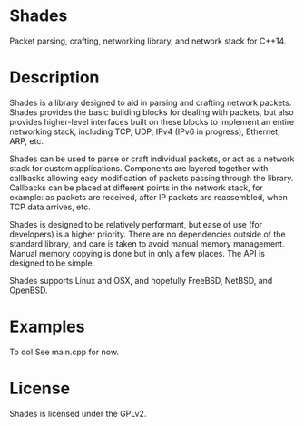 # Shades

Packet parsing, crafting, networking library, and network stack for C++14.

# Description

Shades is a library designed to aid in parsing and crafting network packets.
Shades provides the basic building blocks for dealing with packets, but also
provides higher-level interfaces built on these blocks to implement an entire
networking stack, including TCP, UDP, IPv4 (IPv6 in progress), Ethernet, ARP,
etc.

Shades can be used to parse or craft individual packets, or act as a network
stack for custom applications. Components are layered together with callbacks
allowing easy modification of packets passing through the library. Callbacks
can be placed at different points in the network stack, for example: as packets
are received, after IP packets are reassembled, when TCP data arrives, etc.

Shades is designed to be relatively performant, but ease of use (for
developers) is a higher priority. There are no dependencies outside of the
standard library, and care is taken to avoid manual memory management. Manual
memory copying is done but in only a few places. The API is designed to be
simple.

Shades supports Linux and OSX, and hopefully FreeBSD, NetBSD, and OpenBSD.

# Examples

To do! See main.cpp for now.

# License

Shades is licensed under the GPLv2.

